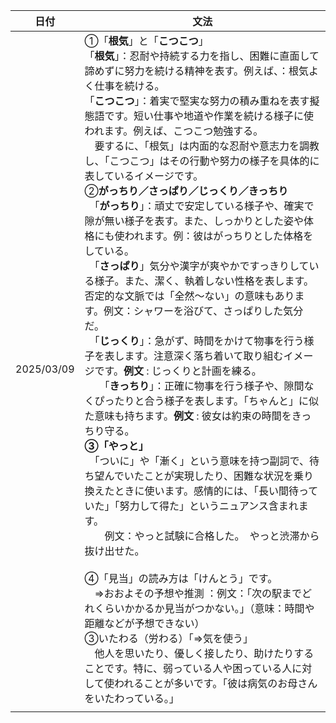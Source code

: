 | 日付       | 文法                                                                                                                                                                                                                                                                                                                                                                                                                                                                                                                                                                                                                                                                                                                                                                                                                                                                                                                                                                                                                                                                                                                                                                                                                                                                                                                                                                                                                                                                                                                                                                                                                                                                                                                                                                                                                                                                                                                                                    |
| ---------- | ------------------------------------------------------------------------------------------------------------------------------------------------------------------------------------------------------------------------------------------------------------------------------------------------------------------------------------------------------------------------------------------------------------------------------------------------------------------------------------------------------------------------------------------------------------------------------------------------------------------------------------------------------------------------------------------------------------------------------------------------------------------------------------------------------------------------------------------------------------------------------------------------------------------------------------------------------------------------------------------------------------------------------------------------------------------------------------------------------------------------------------------------------------------------------------------------------------------------------------------------------------------------------------------------------------------------------------------------------------------------------------------------------------------------------------------------------------------------------------------------------------------------------------------------------------------------------------------------------------------------------------------------------------------------------------------------------------------------------------------------------------------------------------------------------------------------------------------------------------------------------------------------------------------------------------------------------- |
| 2025/03/09 | ①「**根気**」と「**こつこつ**」<br />「**根気**」：忍耐や持続する力を指し、困難に直面して諦めずに努力を続ける精神を表す。例えば、：根気よく仕事を続ける。　<br />「**こつこつ**」：着実で堅実な努力の積み重ねを表す擬態語です。短い仕事や地道や作業を続ける様子に使われます。例えば、こつこつ勉強する。<br />　要するに、「根気」は内面的な忍耐や意志力を調教し、「こつこつ」はその行動や努力の様子を具体的に表しているイメージです。<br />②**がっちり／さっぱり／じっくり／きっちり**<br />　「**がっちり**」：頑丈で安定している様子や、確実で隙が無い様子を表す。また、しっかりとした姿や体格にも使われます。例：彼はがっちりとした体格をしている。<br />　「**さっぱり**」気分や漢字が爽やかですっきりしている様子。また、潔く、執着しない性格を表します。否定的な文脈では「全然〜ない」の意味もあります。例文：シャワーを浴びて、さっぱりした気分だ。<br />　「**じっくり**」：急がず、時間をかけて物事を行う様子を表します。注意深く落ち着いて取り組むイメージです。**例文** : じっくりと計画を練る。<br />　　「**きっちり**」：正確に物事を行う様子や、隙間なくぴったりと合う様子を表します。「ちゃんと」に似た意味も持ちます。**例文** : 彼女は約束の時間をきっちり守る。<br />**③「やっと」**<br />　「ついに」や「漸く」という意味を持つ副詞で、待ち望んでいたことが実現したり、困難な状況を乗り換えたときに使います。感情的には、「長い間待っていた」「努力して得た」というニュアンス含まれます。<br />　　例文：やっと試験に合格した。　やっと渋滞から抜け出せた。<br /><br />④「見当」の読み方は「けんとう」です。<br />　⇒おおよその予想や推測 ：例文：「次の駅までどれくらいかかるか見当がつかない。」（意味：時間や距離などが予想できない）<br />③いたわる（労わる）「⇒気を使う」<br />　他人を思いたり、優しく接したり、助けたりすることです。特に、弱っている人や困っている人に対して使われることが多いです。「彼は病気のお母さんをいたわっている。」 |
|            |                                                                                                                                                                                                                                                                                                                                                                                                                                                                                                                                                                                                                                                                                                                                                                                                                                                                                                                                                                                                                                                                                                                                                                                                                                                                                                                                                                                                                                                                                                                                                                                                                                                                                                                                                                                                                                                                                                                                                         |

　　
　　
　　　　　
